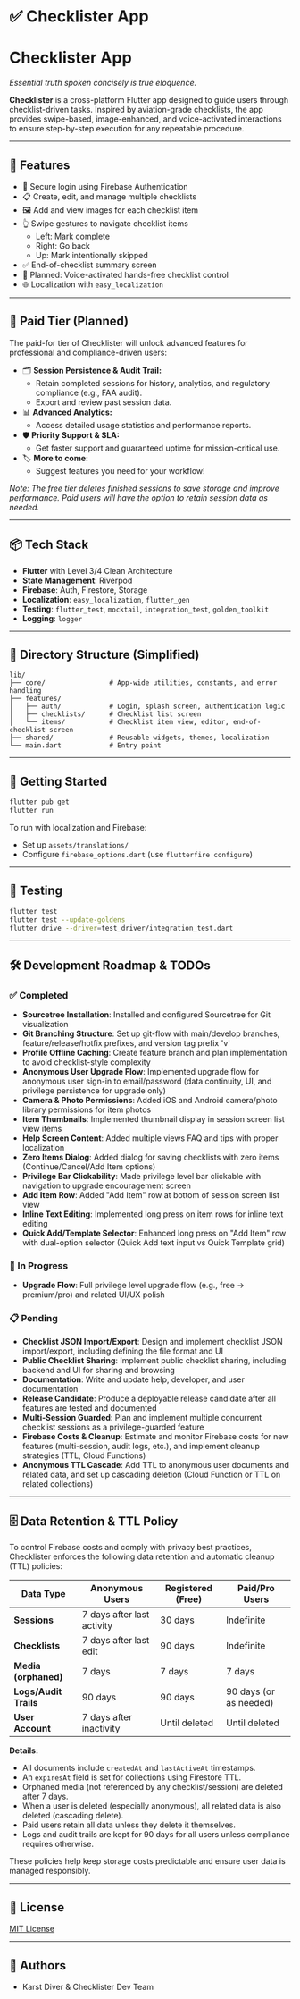 # ✅ Checklister App
# Checklister App  
*Essential truth spoken concisely is true eloquence.*

**Checklister** is a cross-platform Flutter app designed to guide users through checklist-driven tasks. Inspired by aviation-grade checklists, the app provides swipe-based, image-enhanced, and voice-activated interactions to ensure step-by-step execution for any repeatable procedure.

---

## 📱 Features

- 🔐 Secure login using Firebase Authentication
- 📋 Create, edit, and manage multiple checklists
- 🖼️ Add and view images for each checklist item
- 👆 Swipe gestures to navigate checklist items
  - Left: Mark complete
  - Right: Go back
  - Up: Mark intentionally skipped
- ✅ End-of-checklist summary screen
- 🧠 Planned: Voice-activated hands-free checklist control
- 🌐 Localization with `easy_localization`

---

## 💎 Paid Tier (Planned)

The paid-for tier of Checklister will unlock advanced features for professional and compliance-driven users:

- 🗂️ **Session Persistence & Audit Trail:**
  - Retain completed sessions for history, analytics, and regulatory compliance (e.g., FAA audit).
  - Export and review past session data.
- 📊 **Advanced Analytics:**
  - Access detailed usage statistics and performance reports.
- 🛡️ **Priority Support & SLA:**
  - Get faster support and guaranteed uptime for mission-critical use.
- 🏷️ **More to come:**
  - Suggest features you need for your workflow!

*Note: The free tier deletes finished sessions to save storage and improve performance. Paid users will have the option to retain session data as needed.*

---

## 📦 Tech Stack

- **Flutter** with Level 3/4 Clean Architecture
- **State Management**: Riverpod
- **Firebase**: Auth, Firestore, Storage
- **Localization**: `easy_localization`, `flutter_gen`
- **Testing**: `flutter_test`, `mocktail`, `integration_test`, `golden_toolkit`
- **Logging**: `logger`

---

## 📁 Directory Structure (Simplified)

```
lib/
├── core/                # App-wide utilities, constants, and error handling
├── features/
│   ├── auth/            # Login, splash screen, authentication logic
│   ├── checklists/      # Checklist list screen
│   └── items/           # Checklist item view, editor, end-of-checklist screen
├── shared/              # Reusable widgets, themes, localization
└── main.dart            # Entry point
```

---

## 🚀 Getting Started

```bash
flutter pub get
flutter run
```

To run with localization and Firebase:
- Set up `assets/translations/`
- Configure `firebase_options.dart` (use `flutterfire configure`)

---

## 🧪 Testing

```bash
flutter test
flutter test --update-goldens
flutter drive --driver=test_driver/integration_test.dart
```

---

## 🛠️ Development Roadmap & TODOs

### ✅ Completed
- **Sourcetree Installation**: Installed and configured Sourcetree for Git visualization
- **Git Branching Structure**: Set up git-flow with main/develop branches, feature/release/hotfix prefixes, and version tag prefix 'v'
- **Profile Offline Caching**: Create feature branch and plan implementation to avoid checklist-style complexity
- **Anonymous User Upgrade Flow**: Implemented upgrade flow for anonymous user sign-in to email/password (data continuity, UI, and privilege persistence for upgrade only)
- **Camera & Photo Permissions**: Added iOS and Android camera/photo library permissions for item photos
- **Item Thumbnails**: Implemented thumbnail display in session screen list view items
- **Help Screen Content**: Added multiple views FAQ and tips with proper localization
- **Zero Items Dialog**: Added dialog for saving checklists with zero items (Continue/Cancel/Add Item options)
- **Privilege Bar Clickability**: Made privilege level bar clickable with navigation to upgrade encouragement screen
- **Add Item Row**: Added "Add Item" row at bottom of session screen list view
- **Inline Text Editing**: Implemented long press on item rows for inline text editing
- **Quick Add/Template Selector**: Enhanced long press on "Add Item" row with dual-option selector (Quick Add text input vs Quick Template grid)

### 🔄 In Progress
- **Upgrade Flow**: Full privilege level upgrade flow (e.g., free → premium/pro) and related UI/UX polish

### 📋 Pending
- **Checklist JSON Import/Export**: Design and implement checklist JSON import/export, including defining the file format and UI
- **Public Checklist Sharing**: Implement public checklist sharing, including backend and UI for sharing and browsing
- **Documentation**: Write and update help, developer, and user documentation
- **Release Candidate**: Produce a deployable release candidate after all features are tested and documented
- **Multi-Session Guarded**: Plan and implement multiple concurrent checklist sessions as a privilege-guarded feature
- **Firebase Costs & Cleanup**: Estimate and monitor Firebase costs for new features (multi-session, audit logs, etc.), and implement cleanup strategies (TTL, Cloud Functions)
- **Anonymous TTL Cascade**: Add TTL to anonymous user documents and related data, and set up cascading deletion (Cloud Function or TTL on related collections)

---

## 🗄️ Data Retention & TTL Policy

To control Firebase costs and comply with privacy best practices, Checklister enforces the following data retention and automatic cleanup (TTL) policies:

| Data Type   | Anonymous Users | Registered (Free) | Paid/Pro Users |
|-------------|----------------|-------------------|---------------|
| **Sessions**    | 7 days after last activity | 30 days | Indefinite |
| **Checklists**  | 7 days after last edit | 90 days | Indefinite |
| **Media (orphaned)** | 7 days | 7 days | 7 days |
| **Logs/Audit Trails** | 90 days | 90 days | 90 days (or as needed) |
| **User Account** | 7 days after inactivity | Until deleted | Until deleted |

**Details:**
- All documents include `createdAt` and `lastActiveAt` timestamps.
- An `expiresAt` field is set for collections using Firestore TTL.
- Orphaned media (not referenced by any checklist/session) are deleted after 7 days.
- When a user is deleted (especially anonymous), all related data is also deleted (cascading delete).
- Paid users retain all data unless they delete it themselves.
- Logs and audit trails are kept for 90 days for all users unless compliance requires otherwise.

These policies help keep storage costs predictable and ensure user data is managed responsibly.

---

## 📇 License

[MIT License](LICENSE)

---

## 👤 Authors

- Karst Diver & Checklister Dev Team

